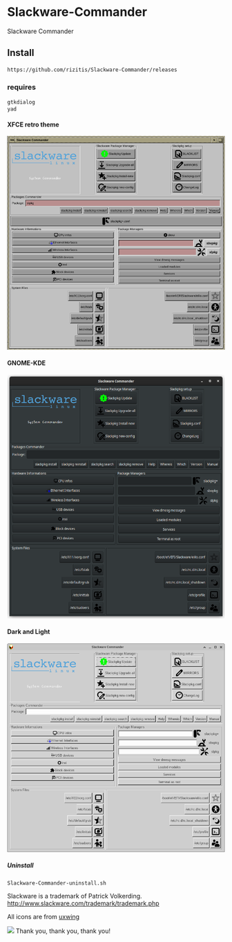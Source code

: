 # Slackware-Commander
Slackware Commander

## Install
```
https://github.com/rizitis/Slackware-Commander/releases
```
### requires
```
gtkdialog
yad
```
#### XFCE retro theme
![XFCE-RETRO](https://github.com/rizitis/Slackware-Commander/blob/main/SC-XFCE-RETRO.png?raw=true)

#### GNOME-KDE
![Slackware-Commander](https://github.com/rizitis/Slackware-Commander/raw/main/Slackware-Commander.png)
#### Dark and Light 
![Slackware-Commander1](https://github.com/rizitis/Slackware-Commander/raw/main/Slackware-Commander1.png)

##### Uninstall
```
Slackware-Commander-uninstall.sh
```


Slackware is a trademark of Patrick Volkerding.
http://www.slackware.com/trademark/trademark.php

All icons are from [uxwing](https://uxwing.com/license/)

![](https://github.com/rizitis/Slackware-Commander/raw/main/logo.svg)
Thank you, thank you, thank you!